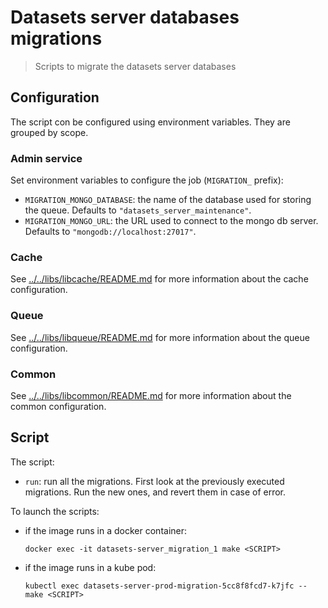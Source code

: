 # Datasets server databases migrations

> Scripts to migrate the datasets server databases

## Configuration

The script con be configured using environment variables. They are grouped by scope.

### Admin service

Set environment variables to configure the job (`MIGRATION_` prefix):

- `MIGRATION_MONGO_DATABASE`: the name of the database used for storing the queue. Defaults to `"datasets_server_maintenance"`.
- `MIGRATION_MONGO_URL`: the URL used to connect to the mongo db server. Defaults to `"mongodb://localhost:27017"`.

### Cache

See [../../libs/libcache/README.md](../../libs/libcache/README.md) for more information about the cache configuration.

### Queue

See [../../libs/libqueue/README.md](../../libs/libqueue/README.md) for more information about the queue configuration.

### Common

See [../../libs/libcommon/README.md](../../libs/libcommon/README.md) for more information about the common configuration.

## Script

The script:

- `run`: run all the migrations. First look at the previously executed migrations. Run the new ones, and revert them in case of error.

To launch the scripts:

- if the image runs in a docker container:

  ```shell
  docker exec -it datasets-server_migration_1 make <SCRIPT>
  ```

- if the image runs in a kube pod:

  ```shell
  kubectl exec datasets-server-prod-migration-5cc8f8fcd7-k7jfc -- make <SCRIPT>
  ```
